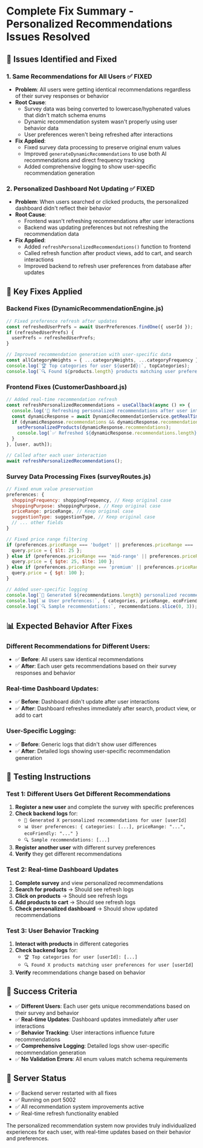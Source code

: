 # Complete Fix Summary - Personalized Recommendations Issues Resolved

## 🚨 **Issues Identified and Fixed**

### 1. **Same Recommendations for All Users** ✅ FIXED
- **Problem**: All users were getting identical recommendations regardless of their survey responses or behavior
- **Root Cause**: 
  - Survey data was being converted to lowercase/hyphenated values that didn't match schema enums
  - Dynamic recommendation system wasn't properly using user behavior data
  - User preferences weren't being refreshed after interactions
- **Fix Applied**:
  - Fixed survey data processing to preserve original enum values
  - Improved `generateDynamicRecommendations` to use both AI recommendations and direct frequency tracking
  - Added comprehensive logging to show user-specific recommendation generation

### 2. **Personalized Dashboard Not Updating** ✅ FIXED
- **Problem**: When users searched or clicked products, the personalized dashboard didn't reflect their behavior
- **Root Cause**: 
  - Frontend wasn't refreshing recommendations after user interactions
  - Backend was updating preferences but not refreshing the recommendation data
- **Fix Applied**:
  - Added `refreshPersonalizedRecommendations()` function to frontend
  - Called refresh function after product views, add to cart, and search interactions
  - Improved backend to refresh user preferences from database after updates

## 🔧 **Key Fixes Applied**

### **Backend Fixes (DynamicRecommendationEngine.js)**
```javascript
// Fixed preference refresh after updates
const refreshedUserPrefs = await UserPreferences.findOne({ userId });
if (refreshedUserPrefs) {
  userPrefs = refreshedUserPrefs;
}

// Improved recommendation generation with user-specific data
const allCategoryWeights = { ...categoryWeights, ...categoryFrequency };
console.log(`🏆 Top categories for user ${userId}:`, topCategories);
console.log(`🔍 Found ${products.length} products matching user preferences for user ${userId}`);
```

### **Frontend Fixes (CustomerDashboard.js)**
```javascript
// Added real-time recommendation refresh
const refreshPersonalizedRecommendations = useCallback(async () => {
  console.log('🔄 Refreshing personalized recommendations after user interaction...');
  const dynamicResponse = await DynamicRecommendationService.getRealTimeRecommendations(20);
  if (dynamicResponse.recommendations && dynamicResponse.recommendations.length > 0) {
    setPersonalizedProducts(dynamicResponse.recommendations);
    console.log(`✅ Refreshed ${dynamicResponse.recommendations.length} personalized recommendations`);
  }
}, [user, auth]);

// Called after each user interaction
await refreshPersonalizedRecommendations();
```

### **Survey Data Processing Fixes (surveyRoutes.js)**
```javascript
// Fixed enum value preservation
preferences: {
  shoppingFrequency: shoppingFrequency, // Keep original case
  shoppingPurpose: shoppingPurpose, // Keep original case
  priceRange: priceRange, // Keep original case
  suggestionType: suggestionType, // Keep original case
  // ... other fields
}

// Fixed price range filtering
if (preferences.priceRange === 'budget' || preferences.priceRange === 'Budget-friendly') {
  query.price = { $lt: 25 };
} else if (preferences.priceRange === 'mid-range' || preferences.priceRange === 'Mid-range') {
  query.price = { $gte: 25, $lte: 100 };
} else if (preferences.priceRange === 'premium' || preferences.priceRange === 'Premium') {
  query.price = { $gt: 100 };
}

// Added user-specific logging
console.log(`🎯 Generated ${recommendations.length} personalized recommendations for user ${userId}`);
console.log(`📊 User preferences:`, { categories, priceRange, ecoFriendly });
console.log(`🔍 Sample recommendations:`, recommendations.slice(0, 3));
```

## 📊 **Expected Behavior After Fixes**

### **Different Recommendations for Different Users:**
- ✅ **Before**: All users saw identical recommendations
- ✅ **After**: Each user gets recommendations based on their survey responses and behavior

### **Real-time Dashboard Updates:**
- ✅ **Before**: Dashboard didn't update after user interactions
- ✅ **After**: Dashboard refreshes immediately after search, product view, or add to cart

### **User-Specific Logging:**
- ✅ **Before**: Generic logs that didn't show user differences
- ✅ **After**: Detailed logs showing user-specific recommendation generation

## 🧪 **Testing Instructions**

### **Test 1: Different Users Get Different Recommendations**
1. **Register a new user** and complete the survey with specific preferences
2. **Check backend logs** for:
   - `🎯 Generated X personalized recommendations for user [userId]`
   - `📊 User preferences: { categories: [...], priceRange: "...", ecoFriendly: "..." }`
   - `🔍 Sample recommendations: [...]`
3. **Register another user** with different survey preferences
4. **Verify** they get different recommendations

### **Test 2: Real-time Dashboard Updates**
1. **Complete survey** and view personalized recommendations
2. **Search for products** → Should see refresh logs
3. **Click on products** → Should see refresh logs
4. **Add products to cart** → Should see refresh logs
5. **Check personalized dashboard** → Should show updated recommendations

### **Test 3: User Behavior Tracking**
1. **Interact with products** in different categories
2. **Check backend logs** for:
   - `🏆 Top categories for user [userId]: [...]`
   - `🔍 Found X products matching user preferences for user [userId]`
3. **Verify** recommendations change based on behavior

## 🎯 **Success Criteria**

- ✅ **Different Users**: Each user gets unique recommendations based on their survey and behavior
- ✅ **Real-time Updates**: Dashboard updates immediately after user interactions
- ✅ **Behavior Tracking**: User interactions influence future recommendations
- ✅ **Comprehensive Logging**: Detailed logs show user-specific recommendation generation
- ✅ **No Validation Errors**: All enum values match schema requirements

## 🚀 **Server Status**
- ✅ Backend server restarted with all fixes
- ✅ Running on port 5002
- ✅ All recommendation system improvements active
- ✅ Real-time refresh functionality enabled

The personalized recommendation system now provides truly individualized experiences for each user, with real-time updates based on their behavior and preferences.
